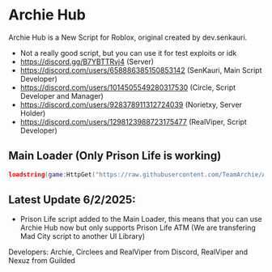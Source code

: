 # Archie Hub

Archie Hub is a New Script for Roblox, original created by dev.senkauri.

- Not a really good script, but you can use it for test exploits or idk
- https://discord.gg/B7YBTTRvj4 (Server)
- https://discord.com/users/658886385150853142 (SenKauri, Main Script Developer)
- https://discord.com/users/1014505549280317530 (Circle, Script Developer and Manager)
- https://discord.com/users/928378911312724039 (Norietxy, Server Holder)
- https://discord.com/users/1298123988723175477 (RealViper, Script Developer)

## Main Loader (Only Prison Life is working)
```lua
loadstring(game:HttpGet("https://raw.githubusercontent.com/TeamArchie/ArchieHub/refs/heads/main/ArchieLoader/Main"))()
```

## Latest Update 6/2/2025:
- Prison Life script added to the Main Loader, this means that you can use Archie Hub now but only supports Prison Life ATM (We are transfering Mad City script to another UI Library)

Developers: Archie, Circlees and RealViper from Discord, RealViper and Nexuz from Guilded
